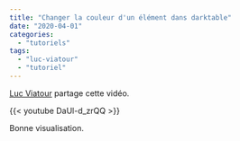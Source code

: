 ```yaml
---
title: "Changer la couleur d'un élément dans darktable"
date: "2020-04-01"
categories: 
  - "tutoriels"
tags: 
  - "luc-viatour"
  - "tutoriel"
---
```


[Luc Viatour](https://www.youtube.com/channel/UCNLc97wHCBhgENfkIDiOUPQ) partage cette vidéo.

{{< youtube DaUl-d_zrQQ >}}

Bonne visualisation.
